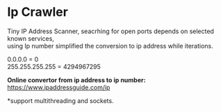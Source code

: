 # Ip Crawler

Tiny IP Address Scanner, seacrhing for open ports depends on selected known services,<br />
using Ip number simplified the conversion to ip address while iterations.

0.0.0.0 = 0<br />
255.255.255.255 = 4294967295

**Online convertor from ip address to ip number:**
https://www.ipaddressguide.com/ip

*support multithreading and sockets.
